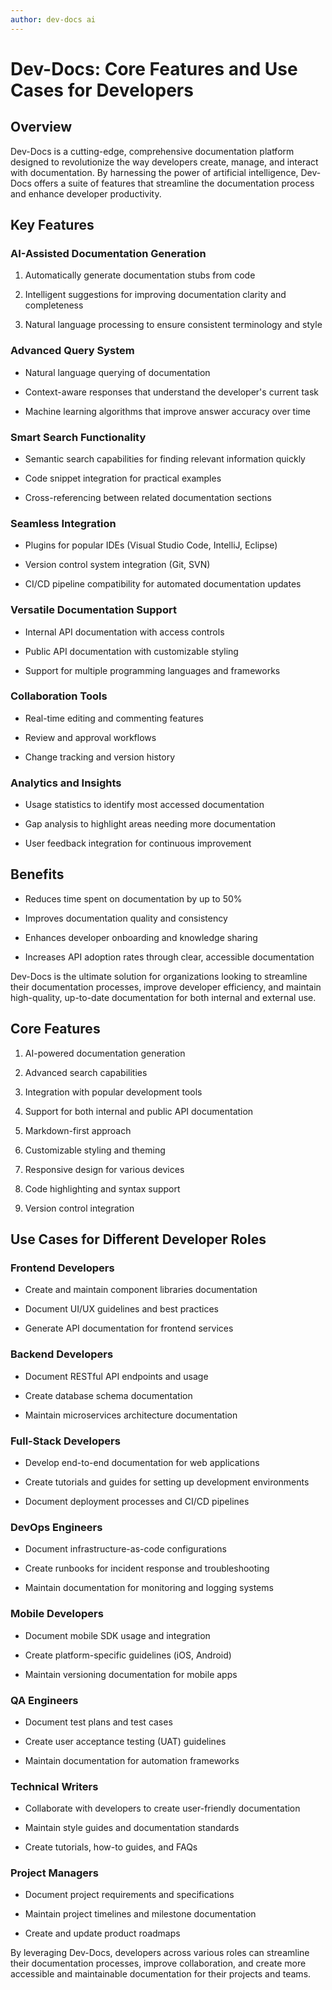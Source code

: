 ```yaml
---
author: dev-docs ai
---
```




# Dev-Docs: Core Features and Use Cases for Developers

## Overview

Dev-Docs is a cutting-edge, comprehensive documentation platform designed to revolutionize the way developers create, manage, and interact with documentation. By harnessing the power of artificial intelligence, Dev-Docs offers a suite of features that streamline the documentation process and enhance developer productivity.

## Key Features

### AI-Assisted Documentation Generation

1. Automatically generate documentation stubs from code

2. Intelligent suggestions for improving documentation clarity and completeness

3. Natural language processing to ensure consistent terminology and style

### Advanced Query System

* Natural language querying of documentation

* Context-aware responses that understand the developer's current task

* Machine learning algorithms that improve answer accuracy over time

### Smart Search Functionality

* Semantic search capabilities for finding relevant information quickly

* Code snippet integration for practical examples

* Cross-referencing between related documentation sections

### Seamless Integration

* Plugins for popular IDEs (Visual Studio Code, IntelliJ, Eclipse)

* Version control system integration (Git, SVN)

* CI/CD pipeline compatibility for automated documentation updates

### Versatile Documentation Support

* Internal API documentation with access controls

* Public API documentation with customizable styling

* Support for multiple programming languages and frameworks

### Collaboration Tools

* Real-time editing and commenting features

* Review and approval workflows

* Change tracking and version history

### Analytics and Insights

* Usage statistics to identify most accessed documentation

* Gap analysis to highlight areas needing more documentation

* User feedback integration for continuous improvement

## Benefits

* Reduces time spent on documentation by up to 50%

* Improves documentation quality and consistency

* Enhances developer onboarding and knowledge sharing

* Increases API adoption rates through clear, accessible documentation

Dev-Docs is the ultimate solution for organizations looking to streamline their documentation processes, improve developer efficiency, and maintain high-quality, up-to-date documentation for both internal and external use.

## Core Features

1. AI-powered documentation generation

2. Advanced search capabilities

3. Integration with popular development tools

4. Support for both internal and public API documentation

5. Markdown-first approach

6. Customizable styling and theming

7. Responsive design for various devices

8. Code highlighting and syntax support

9. Version control integration

## Use Cases for Different Developer Roles

### Frontend Developers

* Create and maintain component libraries documentation

* Document UI/UX guidelines and best practices

* Generate API documentation for frontend services

### Backend Developers

* Document RESTful API endpoints and usage

* Create database schema documentation

* Maintain microservices architecture documentation

### Full-Stack Developers

* Develop end-to-end documentation for web applications

* Create tutorials and guides for setting up development environments

* Document deployment processes and CI/CD pipelines

### DevOps Engineers

* Document infrastructure-as-code configurations

* Create runbooks for incident response and troubleshooting

* Maintain documentation for monitoring and logging systems

### Mobile Developers

* Document mobile SDK usage and integration

* Create platform-specific guidelines (iOS, Android)

* Maintain versioning documentation for mobile apps

### QA Engineers

* Document test plans and test cases

* Create user acceptance testing (UAT) guidelines

* Maintain documentation for automation frameworks

### Technical Writers

* Collaborate with developers to create user-friendly documentation

* Maintain style guides and documentation standards

* Create tutorials, how-to guides, and FAQs

### Project Managers

* Document project requirements and specifications

* Maintain project timelines and milestone documentation

* Create and update product roadmaps

By leveraging Dev-Docs, developers across various roles can streamline their documentation processes, improve collaboration, and create more accessible and maintainable documentation for their projects and teams.

